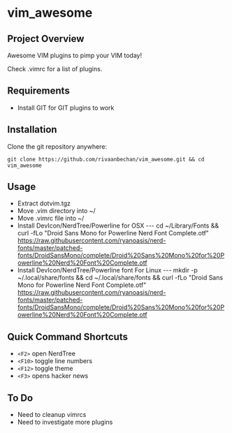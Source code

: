 # vim_awesome


## Project Overview
Awesome VIM plugins to pimp your VIM today! 

Check .vimrc for a list of plugins.

## Requirements
* Install GIT for GIT plugins to work

## Installation
Clone the git repository anywhere:

    git clone https://github.com/rivaanbechan/vim_awesome.git && cd vim_awesome

## Usage
* Extract dotvim.tgz 
* Move .vim directory into ~/
* Move .vimrc file into ~/
* Install DevIcon/NerdTree/Powerline for OSX --- cd ~/Library/Fonts && curl -fLo "Droid Sans Mono for Powerline Nerd Font Complete.otf" https://raw.githubusercontent.com/ryanoasis/nerd-fonts/master/patched-fonts/DroidSansMono/complete/Droid%20Sans%20Mono%20for%20Powerline%20Nerd%20Font%20Complete.otf
* Install DevIcon/NerdTree/Powerline font For Linux --- mkdir -p ~/.local/share/fonts && cd ~/.local/share/fonts && curl -fLo "Droid Sans Mono for Powerline Nerd Font Complete.otf" https://raw.githubusercontent.com/ryanoasis/nerd-fonts/master/patched-fonts/DroidSansMono/complete/Droid%20Sans%20Mono%20for%20Powerline%20Nerd%20Font%20Complete.otf

## Quick Command Shortcuts
* `<F2>` open NerdTree
* `<F10>` toggle line numbers
* `<F12>` toggle theme
* `<F3>` opens hacker news

## To Do
* Need to cleanup vimrcs
* Need to investigate more plugins
